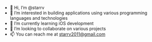 - 👋 Hi, I’m @starrv
- 👀 I’m interested in building applications using various programming languages and technologies
- 🌱 I’m currently learning iOS development
- 💞️ I’m looking to collaborate on various projects
- 📫 You can reach me at starrv2011@gmail.com

<!---
starrv/starrv is a ✨ special ✨ repository because its `README.md` (this file) appears on your GitHub profile.
You can click the Preview link to take a look at your changes.
--->
